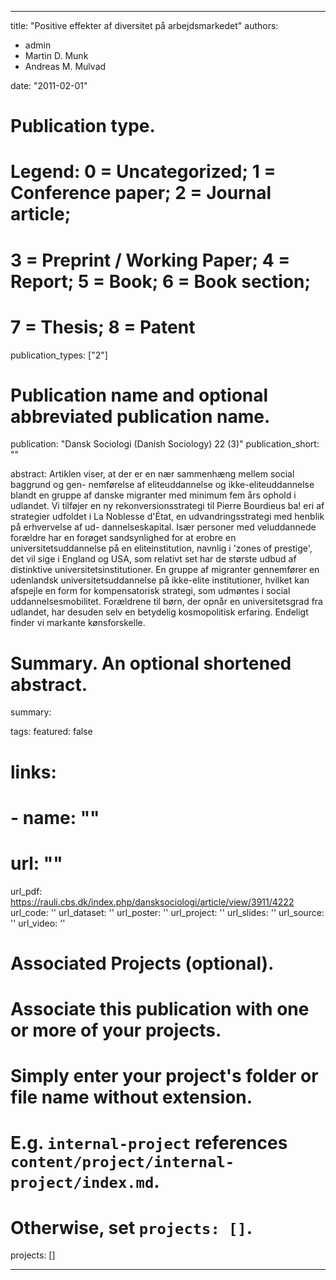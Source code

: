 

---
title: "Positive effekter af diversitet på arbejdsmarkedet"
authors:
- admin
- Martin D. Munk
- Andreas M. Mulvad

date: "2011-02-01"

# Publication type.
# Legend: 0 = Uncategorized; 1 = Conference paper; 2 = Journal article;
# 3 = Preprint / Working Paper; 4 = Report; 5 = Book; 6 = Book section;
# 7 = Thesis; 8 = Patent
publication_types: ["2"]

# Publication name and optional abbreviated publication name.
publication: "Dansk Sociologi (Danish Sociology) 22 (3)"
publication_short: ""

abstract: Artiklen viser, at der er en nær sammenhæng mellem social baggrund og gen-
nemførelse  af  eliteuddannelse  og  ikke-eliteuddannelse  blandt  en  gruppe  af 
danske  migranter  med  minimum  fem  års  ophold  i  udlandet.  Vi  tilføjer  en 
ny  rekonversionsstrategi  til  Pierre  Bourdieus  ba! eri  af  strategier  udfoldet  i 
La Noblesse d'État, en udvandringsstrategi med henblik på erhvervelse af ud-
dannelseskapital.  Især  personer  med  veluddannede  forældre  har  en  forøget 
sandsynlighed for at erobre en universitetsuddannelse på en eliteinstitution, 
navnlig i 'zones of prestige', det vil sige i England og USA, som relativt set 
har  de  største  udbud  af  distinktive  universitetsinstitutioner.  En  gruppe  af 
migranter  gennemfører  en  udenlandsk  universitetsuddannelse  på  ikke-elite 
institutioner,  hvilket  kan  afspejle  en  form  for  kompensatorisk  strategi,  som 
udmøntes  i  social  uddannelsesmobilitet.  Forældrene  til  børn,  der  opnår  en 
universitetsgrad  fra  udlandet,  har  desuden  selv  en  betydelig  kosmopolitisk 
erfaring. Endeligt finder vi markante kønsforskelle. 

# Summary. An optional shortened abstract.
summary:

tags:
featured: false

# links:
# - name: ""
#   url: ""
url_pdf: https://rauli.cbs.dk/index.php/dansksociologi/article/view/3911/4222
url_code: ''
url_dataset: ''
url_poster: ''
url_project: ''
url_slides: ''
url_source: ''
url_video: ''

# Associated Projects (optional).
#   Associate this publication with one or more of your projects.
#   Simply enter your project's folder or file name without extension.
#   E.g. `internal-project` references `content/project/internal-project/index.md`.
#   Otherwise, set `projects: []`.
projects: []


---
